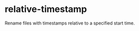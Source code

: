 relative-timestamp
==================

Rename files with timestamps relative to a specified start time.
